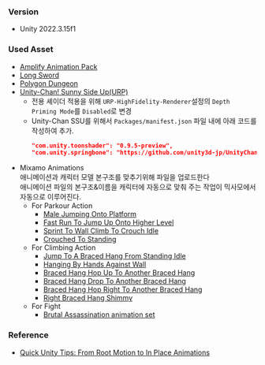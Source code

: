 ﻿### Version
* Unity 2022.3.15f1  

### Used Asset
* [Amplify Animation Pack](https://assetstore.unity.com/packages/3d/animations/amplify-animation-pack-207911)
* [Long Sword](https://assetstore.unity.com/packages/3d/props/weapons/long-sword-212082)
* [Polygon Dungeon](https://assetstore.unity.com/packages/3d/environments/dungeons/polygon-dungeons-low-poly-3d-art-by-synty-102677)
* [Unity-Chan! Sunny Side Up(URP)](https://github.com/unity3d-jp/UnityChanSSU/releases/download/1.0.5/UnityChanSSU_URP-release-1.0.5.zip)
  * 전용 셰이더 적용을 위해 `URP-HighFidelity-Renderer`설정의 `Depth Priming Mode`를 `Disabled`로 변경
  * Unity-Chan SSU를 위해서 `Packages/manifest.json` 파일 내에 아래 코드를 작성하여 추가.
    ```json
    "com.unity.toonshader": "0.9.5-preview",
    "com.unity.springbone": "https://github.com/unity3d-jp/UnityChanSpringBone.git"
    ```
* Mixamo Animations  
애니메이션과 캐릭터 모델 본구조를 맞추기위해 파일을 업로드한다  
애니메이션 파일의 본구조&이름을 캐릭터에 자동으로 맞춰 주는 작업이 믹사모에서 자동으로 이루어진다.
  * For Parkour Action
    * [Male Jumping Onto Platform](https://www.mixamo.com/#/?page=1&query=Male+Jumping+Onto+Platform&type=Motion%2CMotionPack)
    * [Fast Run To Jump Up Onto Higher Level](https://www.mixamo.com/#/?page=1&query=Fast+Run+To+Jump+Up+Onto+Higher+Level&type=Motion%2CMotionPack)
    * [Sprint To Wall Climb To Crouch Idle](https://www.mixamo.com/#/?page=1&query=Sprint+To+Wall+Climb+To+Crouch+Idle&type=Motion%2CMotionPack)
    * [Crouched To Standing](https://www.mixamo.com/#/?page=1&query=Crouched+To+Standing&type=Motion%2CMotionPack)
  * For Climbing Action
    * [Jump To A Braced Hang From Standing Idle](https://www.mixamo.com/#/?page=1&query=Jump+To+A+Braced+Hang+From+Standing+Idle)
    * [Hanging By Hands Against Wall](https://www.mixamo.com/#/?page=1&query=Hanging+By+Hands+Against+Wall)
    * [Braced Hang Hop Up To Another Braced Hang](https://www.mixamo.com/#/?page=1&query=Braced+Hang+Hop+Up+To+Another+Braced+Hang)
    * [Braced Hang Drop To Another Braced Hang](https://www.mixamo.com/#/?page=1&query=Braced+Hang+Drop+To+Another+Braced+Hang)
    * [Braced Hang Hop Right To Another Braced Hang](https://www.mixamo.com/#/?page=1&query=Braced+Hang+Hop+Right+To+Another+Braced+Hang)
    * [Right Braced Hang Shimmy](https://www.mixamo.com/#/?page=1&query=Right+Braced+Hang+Shimmy)
  * For Fight
    * [Brutal Assassination animation set](https://www.mixamo.com/#/?page=1&query=brutal+assassination&type=Motion%2CMotionPack)  
  
### Reference
* [Quick Unity Tips: From Root Motion to In Place Animations](https://youtu.be/SGboqxemhok?si=S3EhWE_A53Ea9cLt)